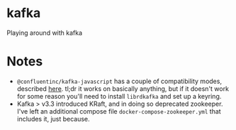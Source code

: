 # kafka
Playing around with kafka

# Notes

* `@confluentinc/kafka-javascript` has a couple of compatibility modes, described [here](https://docs.confluent.io/kafka-clients/javascript/current/overview.html).  tl;dr it works on basically anything, but if it doesn't work for some reason you'll need to install `librdkafka` and set up a keyring.
* Kafka > v3.3 introduced KRaft, and in doing so deprecated zookeeper.  I've left an additional compose file `docker-compose-zookeeper.yml` that includes it, just because.
